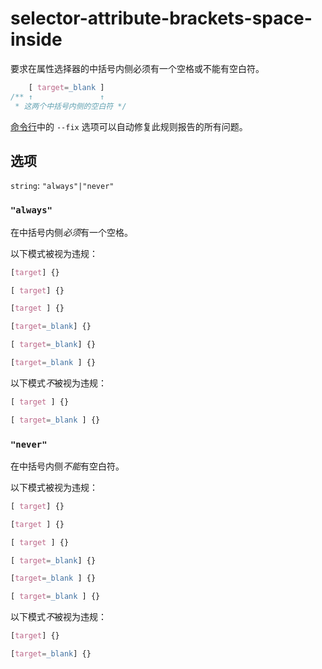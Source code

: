 # selector-attribute-brackets-space-inside

要求在属性选择器的中括号内侧必须有一个空格或不能有空白符。

```css
    [ target=_blank ]
/** ↑               ↑
 * 这两个中括号内侧的空白符 */
```

[命令行](../../../docs/user-guide/cli.md#自动修复错误)中的 `--fix` 选项可以自动修复此规则报告的所有问题。

## 选项

`string`: `"always"|"never"`

### `"always"`

在中括号内侧*必须*有一个空格。

以下模式被视为违规：

```css
[target] {}
```

```css
[ target] {}
```

```css
[target ] {}
```

```css
[target=_blank] {}
```

```css
[ target=_blank] {}
```

```css
[target=_blank ] {}
```

以下模式*不*被视为违规：

```css
[ target ] {}
```

```css
[ target=_blank ] {}
```

### `"never"`

在中括号内侧*不能*有空白符。

以下模式被视为违规：

```css
[ target] {}
```

```css
[target ] {}
```

```css
[ target ] {}
```

```css
[ target=_blank] {}
```

```css
[target=_blank ] {}
```

```css
[ target=_blank ] {}
```

以下模式*不*被视为违规：

```css
[target] {}
```

```css
[target=_blank] {}
```
